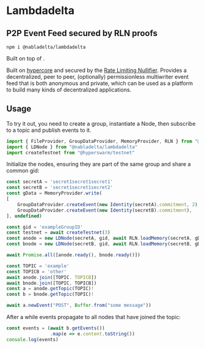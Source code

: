 # Lambdadelta

## P2P Event Feed secured by RLN proofs

```
npm i @nabladelta/lambdadelta
```

Built on top of .

Built on [hypercore](https://github.com/holepunchto/hypercore) and secured by the [Rate Limiting Nullifier](https://github.com/Rate-Limiting-Nullifier/).
Provides a decentralized, peer to peer, (optionally) permissionless multiwriter event feed that is both anonymous and private, which can be used as a platform to build many kinds of decentralized applications.

## Usage

To try it out, you need to create a group, instantiate a Node, then subscribe to a topic and publish events to it.

``` ts
import { FileProvider, GroupDataProvider, MemoryProvider, RLN } from "@nabladelta/rln"
import { LDNode } from "@nabladelta/lambdadelta"
import createTestnet from "@hyperswarm/testnet"
```

Initialize the nodes, ensuring they are part of the same group and share a common gid:

``` ts
const secretA = 'secret1secret1secret1'
const secretB = 'secret1secret1secret2'
const gData = MemoryProvider.write(
[
    GroupDataProvider.createEvent(new Identity(secretA).commitment, 2),
    GroupDataProvider.createEvent(new Identity(secretB).commitment),
], undefined)

const gid = 'exampleGroupID'
const testnet = await createTestnet(3)
const anode = new LDNode(secretA, gid, await RLN.loadMemory(secretA, gData), { memstore: true, swarmOpts: {bootstrap: testnet.bootstrap}})
const bnode = new LDNode(secretB, gid, await RLN.loadMemory(secretB, gData), { memstore: true, swarmOpts: {bootstrap: testnet.bootstrap}})

await Promise.all([anode.ready(), bnode.ready()])
```

``` ts
const TOPIC = 'example'
const TOPICB = 'other'
await anode.join([TOPIC. TOPICB])
await bnode.join([TOPIC, TOPICB])
const a = anode.getTopic(TOPIC)!
const b = bnode.getTopic(TOPIC)!

await a.newEvent("POST", Buffer.from("some message"))
```

After a while events propagate to all nodes that have joined the topic:

``` ts
const events = (await b.getEvents())
                .map(e => e.content.toString())
console.log(events)
```